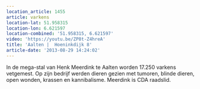```yaml
---
location_article: 1455
article: varkens
location-lat: 51.958315
location-lon: 6.621597
location-combined: '51.958315, 6.621597'
video: 'https://youtu.be/ZP8t-Z4hreA'
title: 'Aalten |  Hoeninkdijk 8'
article-date: '2013-08-29 14:24:02'
---
```


In de mega-stal van Henk Meerdink te Aalten worden 17.250 varkens vetgemest. Op zijn bedrijf werden dieren gezien met tumoren, blinde dieren, open wonden, krassen en kannibalisme. Meerdink is CDA raadslid.